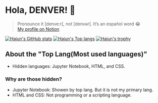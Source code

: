 # Hola, DENVER! 👋

> Pronounce it [denve:r], not [denvər]. It’s an español word 😂  
> [My profile on Notion](https://fe-dev-denver.notion.site/Hola-DENVER-e58b3ac4e5e9464ea7ef537957a2e4ad)

[![Hajun's GitHub stats](http://github-readme-streak-stats.herokuapp.com?user=hajun-myoung&theme=dark&background=000000&card_width=410)](https://github.com/anuraghazra/github-readme-stats)
[![Hajun's Top langs](https://github-readme-stats.vercel.app/api/top-langs/?username=hajun-myoung&layout=compact&theme=vision-friendly-dark&size_weight=0.5&count_weight=0.5&hide=jupyter%20notebook,css,html&card_width=355)](https://github.com/anuraghazra/github-readme-stats)
[![Hajun's trophy](https://github-profile-trophy.vercel.app/?username=hajun-myoung&theme=onedark&row=1&column=7)](https://github.com/ryo-ma/github-profile-trophy)

## About the "Top Lang(Most used languages)"  
- Hidden languages: Jupyter Notebook, HTML, and CSS.

### Why are those hidden? 
- Jupyter Notebook: Showen by top lang. But it is not my primary lang.
- HTML and CSS: Not programming or a scripting language.
